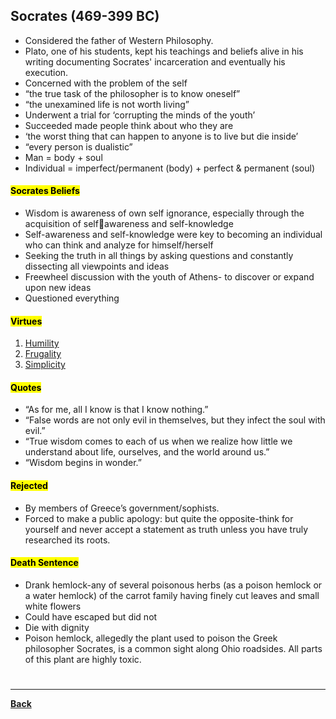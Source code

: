 ## Socrates (469-399 BC)
- Considered the father of Western Philosophy.
- Plato, one of his students, kept his teachings and beliefs alive in his writing documenting Socrates' incarceration and eventually his execution.
- Concerned with the problem of the self 
- “the true task of the philosopher is to know oneself”
- “the unexamined life is not worth living”
- Underwent a trial for ‘corrupting the minds of the youth’
- Succeeded made people think about who they are
- ‘the worst thing that can happen to anyone is to live but die inside’
- “every person is dualistic”
- Man = body + soul
- Individual = imperfect/permanent (body) + perfect & permanent (soul)
#### <mark class="hltr-green">Socrates Beliefs</mark>
- Wisdom is awareness of own self ignorance, especially through the acquisition of selfawareness and self-knowledge
- Self-awareness and self-knowledge were key to becoming an individual who can think and analyze for himself/herself
- Seeking the truth in all things by asking questions and constantly dissecting all viewpoints and ideas
- Freewheel discussion with the youth of Athens- to discover or expand upon new ideas
- Questioned everything
#### <mark class="hltr-green">Virtues</mark>
1. [Humility](PSYCHPrelimHUMILITY.md)
2. [Frugality](PSYCHPrelimFRUGALITY.md)
3. [Simplicity](PSYCHPrelimSIMPLICITY.md)
#### <mark class="hltr-green">Quotes</mark>
- “As for me, all I know is that I know nothing.”
- “False words are not only evil in themselves, but they infect the soul with evil.”
- “True wisdom comes to each of us when we realize how little we understand about life, ourselves, and the world around us.”
- “Wisdom begins in wonder.”
#### <mark class="hltr-green">Rejected</mark>
- By members of Greece’s government/sophists.
- Forced to make a public apology: but quite the opposite-think for yourself and never accept a statement as truth unless you have truly researched its roots.
#### <mark class="hltr-green">Death Sentence</mark>
- Drank hemlock-any of several poisonous herbs (as a poison hemlock or a water hemlock) of the carrot family having finely cut leaves and small white flowers
- Could have escaped but did not
- Die with dignity
- Poison hemlock, allegedly the plant used to poison the Greek philosopher Socrates, is a common sight along Ohio roadsides. All parts of this plant are highly toxic.


# 
---
**[Back](PSYCHPrelimCh1.md)**